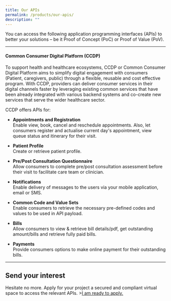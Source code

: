 ```yaml
---
title: Our APIs
permalink: /products/our-apis/
description: ""
---
```

You can access the following application programming interfaces (APIs) to better your solutions – be it Proof of Concept (PoC) or Proof of Value (PoV).

---
#### Common Consumer Digital Platform (CCDP)
To support health and healthcare ecosystems, CCDP or Common Consumer Digital Platform aims to simplify digital engagement with consumers (Patient, caregivers, public) through a flexible, reusable and cost effective program. With CCDP, providers can deliver consumer services in their digital channels faster by leveraging existing common services that have been already integrated with various backend systems and co-create new services that serve the wider healthcare sector.

CCDP offers APIs for: 
- **Appointments and Registration** 
<br> Enable view, book, cancel and reschedule appointments. Also, let consumers register and actualise current day's appointment, view queue status and itinerary for their visit.
* **Patient Profile**
<br> Create or retrieve patient profile.
- **Pre/Post Consultation Questionnaire**
<br> Allow consumers to complete pre/post consultation assessment before their visit to facilitate care team or clinician.
* **Notifications**
<br> Enable delivery of messages to the users via your mobile application, email or SMS.
- **Common Code and Value Sets**
<br> Enable consumers to retrieve the necessary pre-defined codes and values to be used in API payload.
* **Bills**
<br> Allow consumers to view &amp; retrieve bill details/pdf, get outstanding amount/bills and retrieve fully paid bills.
- **Payments**
<br> Provide consumers options to make online payment for their outstanding bills.

---
## Send your interest
Hesitate no more. Apply for your project a secured and compliant virtual space to access the relevant APIs. 
&gt;[I am ready to apply.](https://form.gov.sg/6451bef4d0f2470011ddf40a)
